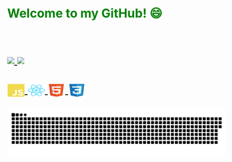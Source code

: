 <h1 style="color: green">Welcome to my GitHub! 😄<h1/>

<div style="display: inline_block"><br>
  <a href="https://github.com/juliobarros-dev">
  <img height="180em" src="https://github-readme-stats.vercel.app/api?username=juliobarros-dev&show_icons=true&theme=tokyonight&include_all_commits=true&count_private=true"/>
  <img height="180em" src="https://github-readme-stats.vercel.app/api/top-langs/?username=juliobarros-dev&layout=compact&langs_count=7&theme=tokyonight"/>
</div>
<div style="display: inline_block"><br>

<div>
  <img align="center" alt="Rafa-Js" height="30" width="40" src="https://raw.githubusercontent.com/devicons/devicon/master/icons/javascript/javascript-plain.svg">
  <img align="center" alt="Rafa-React" height="30" width="40" src="https://raw.githubusercontent.com/devicons/devicon/master/icons/react/react-original.svg">
  <img align="center" alt="Rafa-HTML" height="30" width="40" src="https://raw.githubusercontent.com/devicons/devicon/master/icons/html5/html5-original.svg">
  <img align="center" alt="Rafa-CSS" height="30" width="40" src="https://raw.githubusercontent.com/devicons/devicon/master/icons/css3/css3-original.svg">

  ![Snake animation](https://github.com/juliobarros-dev/juliobarros-dev/blob/output/github-contribution-grid-snake.svg)
<div/>
